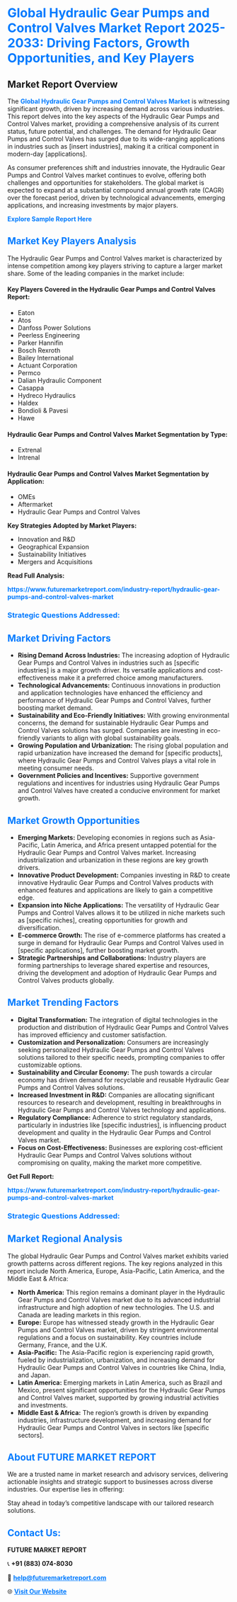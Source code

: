 <h1 style="color: #007BFF;">Global Hydraulic Gear Pumps and Control Valves Market Report 2025-2033: Driving Factors, Growth Opportunities, and Key Players</h1>

<section id="overview">
<h2>Market Report Overview</h2>
<p>The <a href="https://www.futuremarketreport.com/industry-report/hydraulic-gear-pumps-and-control-valves-market" style="color: #007BFF; text-decoration: none;"><strong>Global Hydraulic Gear Pumps and Control Valves Market</strong></a> is witnessing significant growth, driven by increasing demand across various industries. This report delves into the key aspects of the Hydraulic Gear Pumps and Control Valves market, providing a comprehensive analysis of its current status, future potential, and challenges. The demand for Hydraulic Gear Pumps and Control Valves has surged due to its wide-ranging applications in industries such as [insert industries], making it a critical component in modern-day [applications].</p>
<p>As consumer preferences shift and industries innovate, the Hydraulic Gear Pumps and Control Valves market continues to evolve, offering both challenges and opportunities for stakeholders. The global market is expected to expand at a substantial compound annual growth rate (CAGR) over the forecast period, driven by technological advancements, emerging applications, and increasing investments by major players.</p>
</section>

<section id="overview">
<p><a href="https://www.futuremarketreport.com/request-sample/reportId=124489" style="color: #007BFF; text-decoration: none;"><strong>Explore Sample Report Here</strong></a></p>
</section>

<section id="key-players">
<h2 style="color: #007BFF;">Market Key Players Analysis</h2>
<p>The Hydraulic Gear Pumps and Control Valves market is characterized by intense competition among key players striving to capture a larger market share. Some of the leading companies in the market include:</p>
<h4>Key Players Covered in the Hydraulic Gear Pumps and Control Valves Report:</h4>
<ul><li>Eaton</li><li>Atos</li><li>Danfoss Power Solutions</li><li>Peerless Engineering</li><li>Parker Hannifin</li><li>Bosch Rexroth</li><li>Bailey International</li><li>Actuant Corporation</li><li>Permco</li><li>Dalian Hydraulic Component</li><li>Casappa</li><li>Hydreco Hydraulics</li><li>Haldex</li><li>Bondioli &amp; Pavesi</li><li>Hawe</li></ul>
<h4>Hydraulic Gear Pumps and Control Valves Market Segmentation by Type:</h4>
<ul><li>Extrenal</li><li>Intrenal</li></ul>

<h4>Hydraulic Gear Pumps and Control Valves Market Segmentation by Application:</h4>
<ul><li>OMEs</li><li>Aftermarket</li><li>Hydraulic Gear Pumps and Control Valves</li></ul>
<p><strong>Key Strategies Adopted by Market Players:</strong></p>
<ul>
<li>Innovation and R&D</li>
<li>Geographical Expansion</li>
<li>Sustainability Initiatives</li>
<li>Mergers and Acquisitions</li>
</ul>
</section>

<section>
<p><strong>Read Full Analysis: </strong></p><a href="https://www.futuremarketreport.com/industry-report/hydraulic-gear-pumps-and-control-valves-market" style="color: #007BFF; text-decoration: none;"><strong>https://www.futuremarketreport.com/industry-report/hydraulic-gear-pumps-and-control-valves-market</strong></a>
<h3 style="color: #007BFF;">Strategic Questions Addressed:</h3>
</section>

<section id="driving-factors">
<h2 style="color: #007BFF;">Market Driving Factors</h2>
<ul>
<li><strong>Rising Demand Across Industries:</strong> The increasing adoption of Hydraulic Gear Pumps and Control Valves in industries such as [specific industries] is a major growth driver. Its versatile applications and cost-effectiveness make it a preferred choice among manufacturers.</li>
<li><strong>Technological Advancements:</strong> Continuous innovations in production and application technologies have enhanced the efficiency and performance of Hydraulic Gear Pumps and Control Valves, further boosting market demand.</li>
<li><strong>Sustainability and Eco-Friendly Initiatives:</strong> With growing environmental concerns, the demand for sustainable Hydraulic Gear Pumps and Control Valves solutions has surged. Companies are investing in eco-friendly variants to align with global sustainability goals.</li>
<li><strong>Growing Population and Urbanization:</strong> The rising global population and rapid urbanization have increased the demand for [specific products], where Hydraulic Gear Pumps and Control Valves plays a vital role in meeting consumer needs.</li>
<li><strong>Government Policies and Incentives:</strong> Supportive government regulations and incentives for industries using Hydraulic Gear Pumps and Control Valves have created a conducive environment for market growth.</li>
</ul>
</section>

<section id="growth-opportunities">
<h2 style="color: #007BFF;">Market Growth Opportunities</h2>
<ul>
<li><strong>Emerging Markets:</strong> Developing economies in regions such as Asia-Pacific, Latin America, and Africa present untapped potential for the Hydraulic Gear Pumps and Control Valves market. Increasing industrialization and urbanization in these regions are key growth drivers.</li>
<li><strong>Innovative Product Development:</strong> Companies investing in R&D to create innovative Hydraulic Gear Pumps and Control Valves products with enhanced features and applications are likely to gain a competitive edge.</li>
<li><strong>Expansion into Niche Applications:</strong> The versatility of Hydraulic Gear Pumps and Control Valves allows it to be utilized in niche markets such as [specific niches], creating opportunities for growth and diversification.</li>
<li><strong>E-commerce Growth:</strong> The rise of e-commerce platforms has created a surge in demand for Hydraulic Gear Pumps and Control Valves used in [specific applications], further boosting market growth.</li>
<li><strong>Strategic Partnerships and Collaborations:</strong> Industry players are forming partnerships to leverage shared expertise and resources, driving the development and adoption of Hydraulic Gear Pumps and Control Valves products globally.</li>
</ul>
</section>

<section id="trending-factors">
<h2 style="color: #007BFF;">Market Trending Factors</h2>
<ul>
<li><strong>Digital Transformation:</strong> The integration of digital technologies in the production and distribution of Hydraulic Gear Pumps and Control Valves has improved efficiency and customer satisfaction.</li>
<li><strong>Customization and Personalization:</strong> Consumers are increasingly seeking personalized Hydraulic Gear Pumps and Control Valves solutions tailored to their specific needs, prompting companies to offer customizable options.</li>
<li><strong>Sustainability and Circular Economy:</strong> The push towards a circular economy has driven demand for recyclable and reusable Hydraulic Gear Pumps and Control Valves solutions.</li>
<li><strong>Increased Investment in R&D:</strong> Companies are allocating significant resources to research and development, resulting in breakthroughs in Hydraulic Gear Pumps and Control Valves technology and applications.</li>
<li><strong>Regulatory Compliance:</strong> Adherence to strict regulatory standards, particularly in industries like [specific industries], is influencing product development and quality in the Hydraulic Gear Pumps and Control Valves market.</li>
<li><strong>Focus on Cost-Effectiveness:</strong> Businesses are exploring cost-efficient Hydraulic Gear Pumps and Control Valves solutions without compromising on quality, making the market more competitive.</li>
</ul>
</section>

<section>
<p><strong>Get Full Report: </strong></p><a href="https://www.futuremarketreport.com/industry-report/hydraulic-gear-pumps-and-control-valves-market" style="color: #007BFF; text-decoration: none;"><strong>https://www.futuremarketreport.com/industry-report/hydraulic-gear-pumps-and-control-valves-market</strong></a>
<h3 style="color: #007BFF;">Strategic Questions Addressed:</h3>
</section>


<section id="regional-analysis">
<h2 style="color: #007BFF;">Market Regional Analysis</h2>
<p>The global Hydraulic Gear Pumps and Control Valves market exhibits varied growth patterns across different regions. The key regions analyzed in this report include North America, Europe, Asia-Pacific, Latin America, and the Middle East & Africa:</p>
<ul>
<li><strong>North America:</strong> This region remains a dominant player in the Hydraulic Gear Pumps and Control Valves market due to its advanced industrial infrastructure and high adoption of new technologies. The U.S. and Canada are leading markets in this region.</li>
<li><strong>Europe:</strong> Europe has witnessed steady growth in the Hydraulic Gear Pumps and Control Valves market, driven by stringent environmental regulations and a focus on sustainability. Key countries include Germany, France, and the U.K.</li>
<li><strong>Asia-Pacific:</strong> The Asia-Pacific region is experiencing rapid growth, fueled by industrialization, urbanization, and increasing demand for Hydraulic Gear Pumps and Control Valves in countries like China, India, and Japan.</li>
<li><strong>Latin America:</strong> Emerging markets in Latin America, such as Brazil and Mexico, present significant opportunities for the Hydraulic Gear Pumps and Control Valves market, supported by growing industrial activities and investments.</li>
<li><strong>Middle East & Africa:</strong> The region’s growth is driven by expanding industries, infrastructure development, and increasing demand for Hydraulic Gear Pumps and Control Valves in sectors like [specific sectors].</li>
</ul>
</section>

<footer>
<h2 style="color: #007BFF;">About FUTURE MARKET REPORT</h2>
<p>We are a trusted name in market research and advisory services, delivering actionable insights and strategic support to businesses across diverse industries. Our expertise lies in offering:</p>

<p>Stay ahead in today’s competitive landscape with our tailored research solutions.</p>

<h2 style="color: #007BFF;">Contact Us:</h2>
<p><strong>FUTURE MARKET REPORT</strong></p>
<p>📞 <strong>+91 (883) 074-8030</strong></p>
<p>📧 <strong><a href="mailto:help@futuremarketreport.com" style="color: #007BFF;">help@futuremarketreport.com</a></strong></p>
<p>🌐 <strong><a href="https://www.futuremarketreport.com/" style="color: #007BFF;">Visit Our Website</a></strong></p>
</footer>